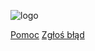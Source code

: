 ![logo](../../mowmi/app/img/logo_mowmi.png)



[Pomoc](quickstart.md)
[Zgłoś błąd](https://trello.com/b/RAJjC9Wj/m%C3%B3wmi)